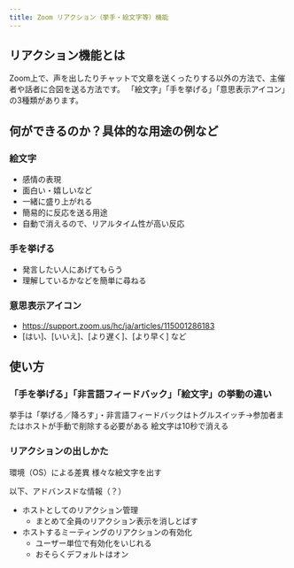 ```yaml
---
title: Zoom リアクション（挙手・絵文字等）機能
---
```


## リアクション機能とは

Zoom上で、声を出したりチャットで文章を送くったりする以外の方法で、主催者や話者に合図を送る方法です。
「絵文字」「手を挙げる」「意思表示アイコン」の3種類があります。

## 何ができるのか？具体的な用途の例など

### 絵文字
  - 感情の表現
  - 面白い・嬉しいなど
  - 一緒に盛り上がれる
  - 簡易的に反応を送る用途
  - 自動で消えるので、リアルタイム性が高い反応
### 手を挙げる
  - 発言したい人にあげてもらう
  - 理解しているかなどを簡単に尋ねる
### 意思表示アイコン
  - https://support.zoom.us/hc/ja/articles/115001286183
  - [はい]、[いいえ]、[より遅く]、[より早く] など

## 使い方

### 「手を挙げる」「非言語フィードバック」「絵文字」の挙動の違い
挙手は「挙げる／降ろす」・非言語フィードバックはトグルスイッチ→参加者またはホストが手動で削除する必要がある
絵文字は10秒で消える

### リアクションの出しかた
環境（OS）による差異
様々な絵文字を出す

以下、アドバンスドな情報（？）
- ホストとしてのリアクション管理
  - まとめて全員のリアクション表示を消しとばす
- ホストするミーティングのリアクションの有効化
  - ユーザー単位で有効化をいじれる
  - おそらくデフォルトはオン

